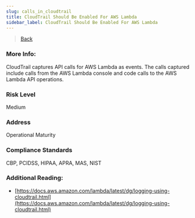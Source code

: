 ```yaml
---
slug: calls_in_cloudtrail
title: CloudTrail Should Be Enabled For AWS Lambda
sidebar_label: CloudTrail Should Be Enabled For AWS Lambda
---
```

> [Back](../../lambdamonitoring)

### More Info:
CloudTrail captures API calls for AWS Lambda as events. The calls captured include calls from the AWS Lambda console and code calls to the AWS Lambda API operations.

### Risk Level
Medium

### Address
Operational Maturity

### Compliance Standards
CBP, PCIDSS, HIPAA, APRA, MAS, NIST

### Additional Reading:
- [https://docs.aws.amazon.com/lambda/latest/dg/logging-using-cloudtrail.html](https://docs.aws.amazon.com/lambda/latest/dg/logging-using-cloudtrail.html) 
